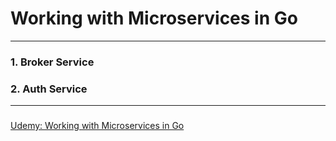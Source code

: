 # Working with Microservices in Go

---

### 1. Broker Service

### 2. Auth Service

---

### <Reference>

[Udemy: Working with Microservices in Go](https://www.udemy.com/course/working-with-microservices-in-go/)
